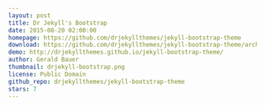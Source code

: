 ```yaml
---
layout: post
title: Dr Jekyll's Bootstrap
date: 2015-08-20 02:00:00
homepage: https://github.com/drjekyllthemes/jekyll-bootstrap-theme
download: https://github.com/drjekyllthemes/jekyll-bootstrap-theme/archive/gh-pages.zip
demo: http://drjekyllthemes.github.io/jekyll-bootstrap-theme/
author: Gerald Bauer
thumbnail: drjekyll-bootstrap.png
license: Public Domain
github_repo: drjekyllthemes/jekyll-bootstrap-theme
stars: 7
---
```

